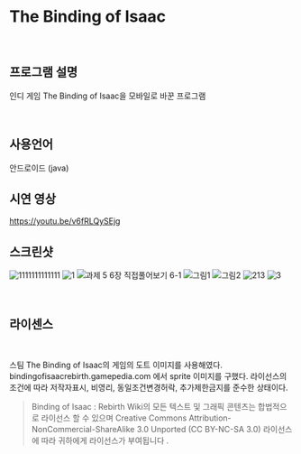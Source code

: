 #  The Binding of Isaac
</br>

## 프로그램 설명
인디 게임 The Binding of Isaac을 모바일로 바꾼 프로그램

</br>

## 사용언어
안드로이드 (java)
</br>

## 시연 영상
https://youtu.be/v6fRLQySEjg
</br>

## 스크린샷
![1111111111111](https://user-images.githubusercontent.com/50066666/100866512-1bdf4a80-34dc-11eb-8fd3-346a93b726f0.jpg)
![1](https://user-images.githubusercontent.com/50066666/100866515-1da90e00-34dc-11eb-8e03-7d548ea4602a.jpg)
![과제 5  6장 직접풀어보기 6-1](https://user-images.githubusercontent.com/50066666/100866521-200b6800-34dc-11eb-9236-f6512d7233c1.jpg)
![그림1](https://user-images.githubusercontent.com/50066666/100866522-200b6800-34dc-11eb-9724-52353ee1917b.jpg)
![그림2](https://user-images.githubusercontent.com/50066666/100866523-20a3fe80-34dc-11eb-8c80-214a3c52d753.jpg)
![213](https://user-images.githubusercontent.com/50066666/100866529-23065880-34dc-11eb-8e26-ce7fe75787a5.jpg)
![3](https://user-images.githubusercontent.com/50066666/100866533-24378580-34dc-11eb-9b67-f7dfca138b6e.jpg)

</br>

## 라이센스
</br>

스팀 The Binding of Isaac의 게임의 도트 이미지를 사용해였다. 
bindingofisaacrebirth.gamepedia.com 에서 sprite 이미지를 구했다.
라이선스의 조건에 따라 저작자표시, 비영리, 동일조건변경허락, 추가제한금지를 준수한 상태이다.

>Binding of Isaac : Rebirth Wiki의 모든 텍스트 및 그래픽 콘텐츠는 합법적으로 라이선스 할 수 있으며 
>Creative Commons Attribution-NonCommercial-ShareAlike 3.0 Unported (CC BY-NC-SA 3.0) 라이선스에 따라 귀하에게 라이선스가 부여됩니다 .
